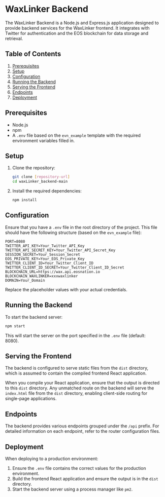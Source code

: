 # WaxLinker Backend

The WaxLinker Backend is a Node.js and Express.js application designed to provide backend services for the WaxLinker frontend. It integrates with Twitter for authentication and the EOS blockchain for data storage and retrieval.

## Table of Contents

1. [Prerequisites](#prerequisites)
2. [Setup](#setup)
3. [Configuration](#configuration)
4. [Running the Backend](#running-the-backend)
5. [Serving the Frontend](#serving-the-frontend)
6. [Endpoints](#endpoints)
7. [Deployment](#deployment)

## Prerequisites

- Node.js
- npm
- A `.env` file based on the `evn_example` template with the required environment variables filled in.

## Setup

1. Clone the repository:
   ```bash
   git clone [repository-url]
   cd waxLinker_backend-main
   ```

2. Install the required dependencies:
   ```bash
   npm install
   ```

## Configuration

Ensure that you have a `.env` file in the root directory of the project. This file should have the following structure (based on the `evn_example` file):

```
PORT=8080
TWITTER_API_KEY=Your_Twitter_API_Key
TWITTER_API_SECRET_KEY=Your_Twitter_API_Secret_Key
SESSION_SECRET=Your_Session_Secret
EOS_PRIVATE_KEY=Your_EOS_Private_Key
TWITTER_CLIENT_ID=Your_Twitter_Client_ID
TWITTER_CLIENT_ID_SECRET=Your_Twitter_Client_ID_Secret
BLOCKCHAIN_URL=https://wax.api.eosnation.io
BLOCKCHAIN_WAXLINKER=xxxwaxlinker
DOMAIN=Your_Domain
```

Replace the placeholder values with your actual credentials.

## Running the Backend

To start the backend server:

```bash
npm start
```

This will start the server on the port specified in the `.env` file (default: 8080).

## Serving the Frontend

The backend is configured to serve static files from the `dist` directory, which is assumed to contain the compiled frontend React application. 

When you compile your React application, ensure that the output is directed to this `dist` directory. Any unmatched route on the backend will serve the `index.html` file from the `dist` directory, enabling client-side routing for single-page applications.

## Endpoints

The backend provides various endpoints grouped under the `/api` prefix. For detailed information on each endpoint, refer to the router configuration files.

## Deployment

When deploying to a production environment:

1. Ensure the `.env` file contains the correct values for the production environment.
2. Build the frontend React application and ensure the output is in the `dist` directory.
3. Start the backend server using a process manager like `pm2`.
